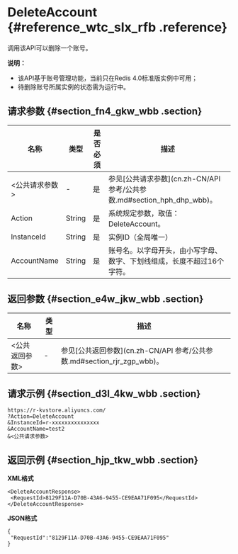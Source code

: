 # DeleteAccount {#reference_wtc_slx_rfb .reference}

调用该API可以删除一个账号。

**说明：** 

-   该API基于账号管理功能，当前只在Redis 4.0标准版实例中可用；
-   待删除账号所属实例的状态需为运行中。

## 请求参数 {#section_fn4_gkw_wbb .section}

|名称|类型|是否必须|描述|
|--|--|----|--|
|<公共请求参数\>|-|是|参见[公共请求参数](cn.zh-CN/API 参考/公共参数.md#section_hph_dhp_wbb)。|
|Action|String|是|系统规定参数，取值：DeleteAccount。|
|InstanceId|String|是|实例ID（全局唯一）|
|AccountName|String|是|账号名。以字母开头，由小写字母、数字、下划线组成，长度不超过16个字符。|

## 返回参数 {#section_e4w_jkw_wbb .section}

|名称|类型|描述|
|--|--|--|
|<公共返回参数\>|-|参见[公共返回参数](cn.zh-CN/API 参考/公共参数.md#section_rjr_zgp_wbb)。|

## 请求示例 {#section_d3l_4kw_wbb .section}

```
https://r-kvstore.aliyuncs.com/
?Action=DeleteAccount
&InstanceId=r-xxxxxxxxxxxxxxx
&AccountName=test2
&<公共请求参数>
```

## 返回示例 {#section_hjp_tkw_wbb .section}

**XML格式**

```
<DeleteAccountResponse>
 <RequestId>8129F11A-D70B-43A6-9455-CE9EAA71F095</RequestId>
</DeleteAccountResponse>
```

**JSON格式**

```
{
 "RequestId":"8129F11A-D70B-43A6-9455-CE9EAA71F095"
}
```

